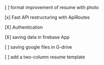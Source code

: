 [ ] format improvement of resume with photo

[x] Fast API restructuring with ApiRoutes

[X] Authentication

[X] saving data in firebase App

[ ] saving google files in G-drive

[ ] add a two-column resume template
